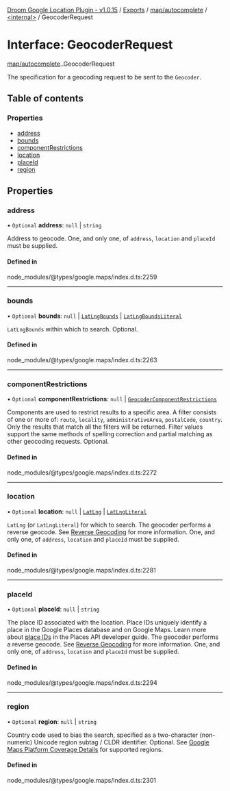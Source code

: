 [Droom Google Location Plugin - v1.0.15](../README.md) / [Exports](../modules.md) / [map/autocomplete](../modules/map_autocomplete.md) / [<internal\>](../modules/map_autocomplete._internal_.md) / GeocoderRequest

# Interface: GeocoderRequest

[map/autocomplete](../modules/map_autocomplete.md).[<internal>](../modules/map_autocomplete._internal_.md).GeocoderRequest

The specification for a geocoding request to be sent to the
<code>Geocoder</code>.

## Table of contents

### Properties

- [address](map_autocomplete._internal_.GeocoderRequest.md#address)
- [bounds](map_autocomplete._internal_.GeocoderRequest.md#bounds)
- [componentRestrictions](map_autocomplete._internal_.GeocoderRequest.md#componentrestrictions)
- [location](map_autocomplete._internal_.GeocoderRequest.md#location)
- [placeId](map_autocomplete._internal_.GeocoderRequest.md#placeid)
- [region](map_autocomplete._internal_.GeocoderRequest.md#region)

## Properties

### address

• `Optional` **address**: ``null`` \| `string`

Address to geocode. One, and only one, of <code>address</code>,
<code>location</code> and <code>placeId</code> must be supplied.

#### Defined in

node_modules/@types/google.maps/index.d.ts:2259

___

### bounds

• `Optional` **bounds**: ``null`` \| [`LatLngBounds`](../classes/map_autocomplete._internal_.LatLngBounds.md) \| [`LatLngBoundsLiteral`](map_autocomplete._internal_.LatLngBoundsLiteral.md)

<code>LatLngBounds</code> within which to search. Optional.

#### Defined in

node_modules/@types/google.maps/index.d.ts:2263

___

### componentRestrictions

• `Optional` **componentRestrictions**: ``null`` \| [`GeocoderComponentRestrictions`](map_autocomplete._internal_.GeocoderComponentRestrictions.md)

Components are used to restrict results to a specific area. A filter
consists of one or more of: <code>route</code>, <code>locality</code>,
<code>administrativeArea</code>, <code>postalCode</code>,
<code>country</code>. Only the results that match all the filters will be
returned. Filter values support the same methods of spelling correction
and partial matching as other geocoding requests. Optional.

#### Defined in

node_modules/@types/google.maps/index.d.ts:2272

___

### location

• `Optional` **location**: ``null`` \| [`LatLng`](../classes/map_autocomplete._internal_.LatLng.md) \| [`LatLngLiteral`](map_autocomplete._internal_.LatLngLiteral.md)

<code>LatLng</code> (or <code>LatLngLiteral</code>) for which to search.
The geocoder performs a reverse geocode. See <a
href="https://developers.google.com/maps/documentation/javascript/geocoding#ReverseGeocoding">
Reverse Geocoding</a> for more information. One, and only one, of
<code>address</code>, <code>location</code> and <code>placeId</code> must
be supplied.

#### Defined in

node_modules/@types/google.maps/index.d.ts:2281

___

### placeId

• `Optional` **placeId**: ``null`` \| `string`

The place ID associated with the location. Place IDs uniquely identify a
place in the Google Places database and on Google Maps. Learn more about
<a
href="https://developers.google.com/maps/documentation/places/web-service/place-id">place
IDs</a> in the Places API developer guide. The geocoder performs a
reverse geocode. See <a
href="https://developers.google.com/maps/documentation/javascript/geocoding#ReverseGeocoding">Reverse
Geocoding</a> for more information. One, and only one, of
<code>address</code>, <code>location</code> and <code>placeId</code> must
be supplied.

#### Defined in

node_modules/@types/google.maps/index.d.ts:2294

___

### region

• `Optional` **region**: ``null`` \| `string`

Country code used to bias the search, specified as a two-character
(non-numeric) Unicode region subtag / CLDR identifier. Optional. See <a
href="http://developers.google.com/maps/coverage">Google Maps Platform
Coverage Details</a> for supported regions.

#### Defined in

node_modules/@types/google.maps/index.d.ts:2301
